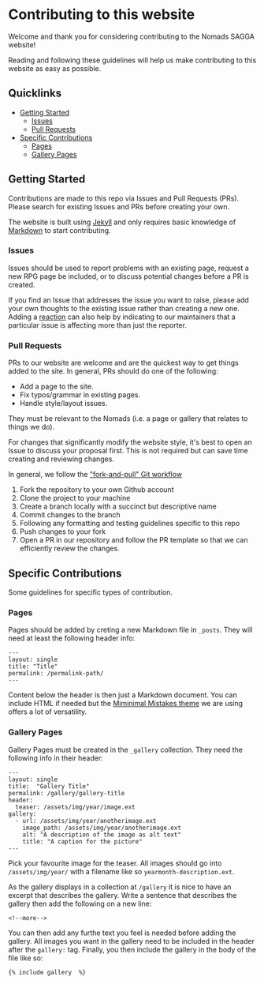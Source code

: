 # Contributing to this website

Welcome and thank you for considering contributing to the Nomads SAGGA website!

Reading and following these guidelines will help us make contributing to this website as easy as possible.

## Quicklinks

* [Getting Started](#getting-started)
    * [Issues](#issues)
    * [Pull Requests](#pull-requests)
* [Specific Contributions](#specific-contributions)
    * [Pages](#pages)
    * [Gallery Pages](#gallery-pages)

## Getting Started

Contributions are made to this repo via Issues and Pull Requests (PRs). Please search for existing Issues and PRs before creating your own.

The website is built using [Jekyll](https://jekyllrb.com/) and only requires basic knowledge of [Markdown](https://github.com/adam-p/markdown-here/wiki/Markdown-Cheatsheet) to start contributing.

### Issues

Issues should be used to report problems with an existing page, request a new RPG page be included, or to discuss potential changes before a PR is created.

If you find an Issue that addresses the issue you want to raise, please add your own thoughts to the existing issue rather than creating a new one. Adding a [reaction](https://github.blog/2016-03-10-add-reactions-to-pull-requests-issues-and-comments/) can also help by indicating to our maintainers that a particular issue is affecting more than just the reporter.

### Pull Requests

PRs to our website are welcome and are the quickest way to get things added to the site. In general, PRs should do one of the following:

- Add a page to the site.
- Fix typos/grammar in existing pages.
- Handle style/layout issues.

They must be relevant to the Nomads (i.e. a page or gallery that relates to things we do).

For changes that significantly modify the website style, it's best to open an Issue to discuss your proposal first. This is not required but can save time creating and reviewing changes.

In general, we follow the ["fork-and-pull" Git workflow](https://github.com/susam/gitpr)

1. Fork the repository to your own Github account
2. Clone the project to your machine
3. Create a branch locally with a succinct but descriptive name
4. Commit changes to the branch
5. Following any formatting and testing guidelines specific to this repo
6. Push changes to your fork
7. Open a PR in our repository and follow the PR template so that we can efficiently review the changes.

## Specific Contributions

Some guidelines for specific types of contribution.

### Pages

Pages should be added by creting a new Markdown file in `_posts`. They will need at least the following header info:

```
---
layout: single
title: "Title"
permalink: /permalink-path/
---
``` 

Content below the header is then just a Markdown document. You can include HTML if needed but the [Miminimal Mistakes theme](https://mademistakes.com/work/minimal-mistakes-jekyll-theme/) we are using offers a lot of versatility.

### Gallery Pages

Gallery Pages must be created in the `_gallery` collection. They need the following info in their header:

```
---
layout: single
title:  "Gallery Title"
permalink: /gallery/gallery-title
header:
  teaser: /assets/img/year/image.ext
gallery:
  - url: /assets/img/year/anotherimage.ext
    image_path: /assets/img/year/anotherimage.ext
    alt: "A description of the image as alt text"
    title: "A caption for the picture"
---
```

Pick your favourite image for the teaser. All images should go into `/assets/img/year/` with a filename like so `yearmonth-description.ext`.

As the gallery displays in a collection at `/gallery` it is nice to have an excerpt that describes the gallery. Write a sentence that describes the gallery then add the following on a new line:

```
<!--more-->
```

You can then add any furthe text you feel is needed before adding the gallery. All images you want in the gallery need to be included in the header after the `gallery:` tag. Finally, you then include the gallery in the body of the file like so:

```
{% include gallery  %}
```

